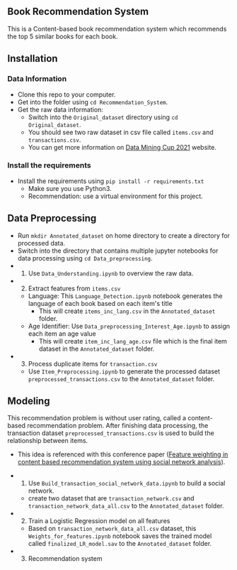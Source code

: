 Book Recommendation System
-------------------------------
This is a Content-based book recommendation system which recommends the top 5 similar books for each book.

Installation
-------------------------------

### Data Information

* Clone this repo to your computer.
* Get into the folder using `cd Recommendation_System`.
* Get the raw data information:
    *  Switch into the `Original_dataset` directory using `cd Original_dataset`.
    *  You should see two raw dataset in csv file called `items.csv` and `transactions.csv`.
    *  You can get more information on [Data Mining Cup 2021](https://www.data-mining-cup.com/dmc-2021/) website.

### Install the requirements
* Install the requirements using `pip install -r requirements.txt`
    * Make sure you use Python3.
    * Recommendation: use a virtual environment for this project.

Data Preprocessing
-------------------------------
* Run `mkdir Annotated_dataset` on home directory to create a directory for processed data.
* Switch into the directory that contains multiple jupyter notebooks for data processing using `cd Data_preprocessing`.
* 1. Use `Data_Understanding.ipynb` to overview the raw data.
* 2. Extract features from `items.csv`
    * Language: This `Language_Detection.ipynb` notebook generates the language of each book based on each item's title
       * This will create `items_inc_lang.csv` in the `Annotated_dataset` folder.
    * Age Identifier: Use `Data_preprocessing_Interest_Age.ipynb` to assign each item an age value
       * This will create `item_inc_lang_age.csv` file which is the final item dataset in the `Annotated_dataset` folder. 
* 3. Process duplicate items for `transaction.csv`
    * Use `Item_Preprocessing.ipynb` to generate the processed dataset `preprocessed_transactions.csv` to the `Annotated_dataset` folder.

Modeling
-------------------------------
This recommendation problem is without user rating, called a content-based recommendation problem.
After finishing data processing, the transaction dataset `preprocessed_transactions.csv` is used to build the relationship between items.
   - This idea is referenced with this conference paper ([Feature weighting in content based recommendation system using social network analysis](https://www.researchgate.net/publication/221022528_Feature_weighting_in_content_based_recommendation_system_using_social_network_analysis)).

* 1. Use `Build_transaction_social_network_data.ipynb` to build a social network.
   * create two dataset that are `transaction_network.csv` and `transaction_network_data_all.csv` to the `Annotated_dataset` folder.
* 2. Train a Logistic Regression model on all features
   * Based on `transaction_network_data_all.csv` dataset, this `Weights_for_features.ipynb` notebook saves the trained model called `finalized_LR_model.sav` to the `Annotated_dataset` folder.
* 3. Recommendation system
